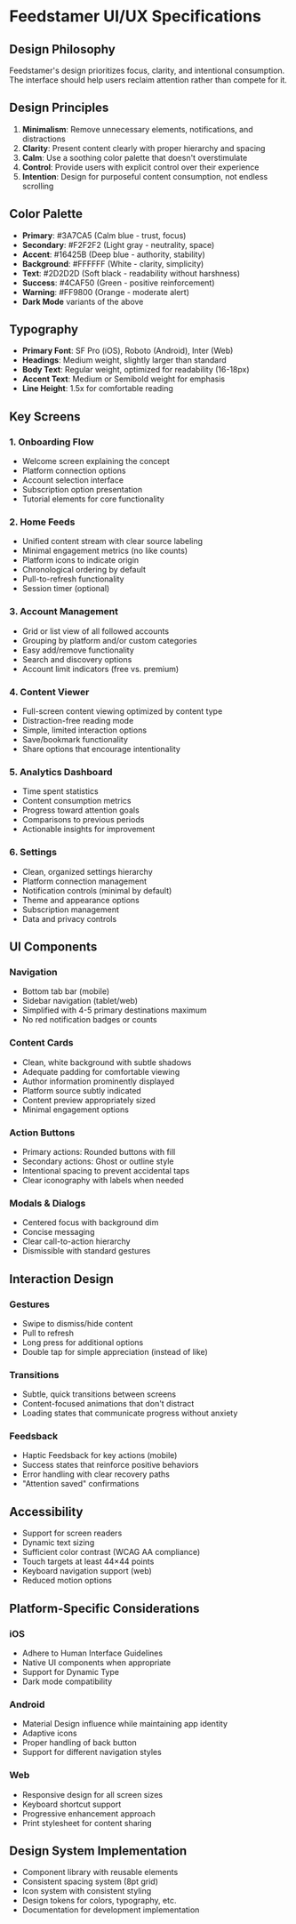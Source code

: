 # Feedstamer UI/UX Specifications

## Design Philosophy
Feedstamer's design prioritizes focus, clarity, and intentional consumption. The interface should help users reclaim attention rather than compete for it.

## Design Principles
1. **Minimalism**: Remove unnecessary elements, notifications, and distractions
2. **Clarity**: Present content clearly with proper hierarchy and spacing
3. **Calm**: Use a soothing color palette that doesn't overstimulate
4. **Control**: Provide users with explicit control over their experience
5. **Intention**: Design for purposeful content consumption, not endless scrolling

## Color Palette
- **Primary**: #3A7CA5 (Calm blue - trust, focus)
- **Secondary**: #F2F2F2 (Light gray - neutrality, space)
- **Accent**: #16425B (Deep blue - authority, stability)
- **Background**: #FFFFFF (White - clarity, simplicity)
- **Text**: #2D2D2D (Soft black - readability without harshness)
- **Success**: #4CAF50 (Green - positive reinforcement)
- **Warning**: #FF9800 (Orange - moderate alert)
- **Dark Mode** variants of the above

## Typography
- **Primary Font**: SF Pro (iOS), Roboto (Android), Inter (Web)
- **Headings**: Medium weight, slightly larger than standard
- **Body Text**: Regular weight, optimized for readability (16-18px)
- **Accent Text**: Medium or Semibold weight for emphasis
- **Line Height**: 1.5x for comfortable reading

## Key Screens

### 1. Onboarding Flow
- Welcome screen explaining the concept
- Platform connection options
- Account selection interface
- Subscription option presentation
- Tutorial elements for core functionality

### 2. Home Feeds
- Unified content stream with clear source labeling
- Minimal engagement metrics (no like counts)
- Platform icons to indicate origin
- Chronological ordering by default
- Pull-to-refresh functionality
- Session timer (optional)

### 3. Account Management
- Grid or list view of all followed accounts
- Grouping by platform and/or custom categories
- Easy add/remove functionality
- Search and discovery options
- Account limit indicators (free vs. premium)

### 4. Content Viewer
- Full-screen content viewing optimized by content type
- Distraction-free reading mode
- Simple, limited interaction options
- Save/bookmark functionality
- Share options that encourage intentionality

### 5. Analytics Dashboard
- Time spent statistics
- Content consumption metrics
- Progress toward attention goals
- Comparisons to previous periods
- Actionable insights for improvement

### 6. Settings
- Clean, organized settings hierarchy
- Platform connection management
- Notification controls (minimal by default)
- Theme and appearance options
- Subscription management
- Data and privacy controls

## UI Components

### Navigation
- Bottom tab bar (mobile)
- Sidebar navigation (tablet/web)
- Simplified with 4-5 primary destinations maximum
- No red notification badges or counts

### Content Cards
- Clean, white background with subtle shadows
- Adequate padding for comfortable viewing
- Author information prominently displayed
- Platform source subtly indicated
- Content preview appropriately sized
- Minimal engagement options

### Action Buttons
- Primary actions: Rounded buttons with fill
- Secondary actions: Ghost or outline style
- Intentional spacing to prevent accidental taps
- Clear iconography with labels when needed

### Modals & Dialogs
- Centered focus with background dim
- Concise messaging
- Clear call-to-action hierarchy
- Dismissible with standard gestures

## Interaction Design

### Gestures
- Swipe to dismiss/hide content
- Pull to refresh
- Long press for additional options
- Double tap for simple appreciation (instead of like)

### Transitions
- Subtle, quick transitions between screens
- Content-focused animations that don't distract
- Loading states that communicate progress without anxiety

### Feedsback
- Haptic Feedsback for key actions (mobile)
- Success states that reinforce positive behaviors
- Error handling with clear recovery paths
- "Attention saved" confirmations

## Accessibility
- Support for screen readers
- Dynamic text sizing
- Sufficient color contrast (WCAG AA compliance)
- Touch targets at least 44×44 points
- Keyboard navigation support (web)
- Reduced motion options

## Platform-Specific Considerations

### iOS
- Adhere to Human Interface Guidelines
- Native UI components when appropriate
- Support for Dynamic Type
- Dark mode compatibility

### Android
- Material Design influence while maintaining app identity
- Adaptive icons
- Proper handling of back button
- Support for different navigation styles

### Web
- Responsive design for all screen sizes
- Keyboard shortcut support
- Progressive enhancement approach
- Print stylesheet for content sharing

## Design System Implementation
- Component library with reusable elements
- Consistent spacing system (8pt grid)
- Icon system with consistent styling
- Design tokens for colors, typography, etc.
- Documentation for development implementation